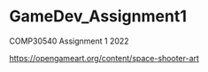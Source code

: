 # GameDev_Assignment1
COMP30540 Assignment 1 2022

https://opengameart.org/content/space-shooter-art
